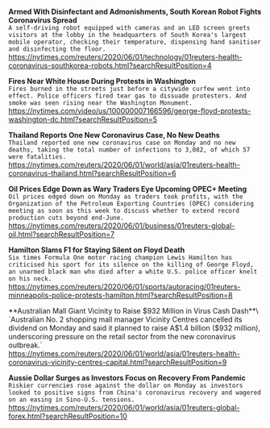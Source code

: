 **Armed With Disinfectant and Admonishments, South Korean Robot Fights Coronavirus Spread**\
`A self-driving robot equipped with cameras and an LED screen greets visitors at the lobby in the headquarters of South Korea's largest mobile operator, checking their temperature, dispensing hand sanitiser and disinfecting the floor.`\
https://nytimes.com/reuters/2020/06/01/technology/01reuters-health-coronavirus-southkorea-robots.html?searchResultPosition=4

**Fires Near White House During Protests in Washington**\
`Fires burned in the streets just before a citywide curfew went into effect. Police officers fired tear gas to dissuade protesters. And smoke was seen rising near the Washington Monument.`\
https://nytimes.com/video/us/100000007166596/george-floyd-protests-washington-dc.html?searchResultPosition=5

**Thailand Reports One New Coronavirus Case, No New Deaths**\
`Thailand reported one new coronavirus case on Monday and no new deaths, taking the total number of infections to 3,082, of which 57 were fatalities. `\
https://nytimes.com/reuters/2020/06/01/world/asia/01reuters-health-coronavirus-thailand.html?searchResultPosition=6

**Oil Prices Edge Down as Wary Traders Eye Upcoming OPEC+ Meeting**\
`Oil prices edged down on Monday as traders took profits, with the Organization of the Petroleum Exporting Countries (OPEC) considering meeting as soon as this week to discuss whether to extend record production cuts beyond end-June.`\
https://nytimes.com/reuters/2020/06/01/business/01reuters-global-oil.html?searchResultPosition=7

**Hamilton Slams F1 for Staying Silent on Floyd Death**\
`Six times Formula One motor racing champion Lewis Hamilton has criticised his sport for its silence on the killing of George Floyd, an unarmed black man who died after a white U.S. police officer knelt on his neck.`\
https://nytimes.com/reuters/2020/06/01/sports/autoracing/01reuters-minneapolis-police-protests-hamilton.html?searchResultPosition=8

**Australian Mall Giant Vicinity to Raise $932 Million in Virus Cash Dash**\
`Australian No. 2 shopping mall manager Vicinity Centres cancelled its dividend on Monday and said it planned to raise A$1.4 billion ($932 million), underscoring pressure on the retail sector from the new coronavirus outbreak.`\
https://nytimes.com/reuters/2020/06/01/world/asia/01reuters-health-coronavirus-vicinity-centres-capital.html?searchResultPosition=9

**Aussie Dollar Surges as Investors Focus on Recovery From Pandemic**\
`Riskier currencies rose against the dollar on Monday as investors looked to positive signs from China's coronavirus recovery and wagered on an easing in Sino-U.S. tensions.`\
https://nytimes.com/reuters/2020/06/01/world/asia/01reuters-global-forex.html?searchResultPosition=10

